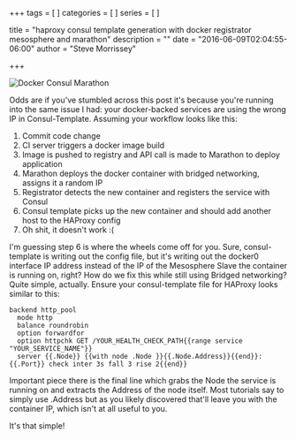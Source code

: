 +++
tags = [
]
categories = [ ]
series = [ ]

title = "haproxy consul template generation with docker registrator mesosphere and marathon"
description = ""
date = "2016-06-09T02:04:55-06:00"
author = "Steve Morrissey"

+++

![Docker Consul Marathon](/img/visu-ovh-docker-lab.jpg)

Odds are if you've stumbled across this post it's because you're running into the same issue I had:  your docker-backed services are using the wrong IP in Consul-Template. Assuming your workflow looks like this:

1. Commit code change
1. CI server triggers a docker image build
1. Image is pushed to registry and API call is made to Marathon to deploy application
1. Marathon deploys the docker container with bridged networking, assigns it a random IP
1. Registrator detects the new container and registers the service with Consul
1. Consul template picks up the new container and should add another host to the HAProxy config
1. Oh shit, it doesn't work :(


I'm guessing step 6 is where the wheels come off for you. Sure, consul-template is writing out the config file, but it's writing out the docker0 interface IP address instead of the IP of the Mesosphere Slave the container is running on, right? How do we fix this while still using Bridged networking? Quite simple, actually. Ensure your consul-template file for HAProxy looks similar to this:


```
backend http_pool
  mode http
  balance roundrobin
  option forwardfor
  option httpchk GET /YOUR_HEALTH_CHECK_PATH{{range service "YOUR_SERVICE_NAME"}}
  server {{.Node}} {{with node .Node }}{{.Node.Address}}{{end}}:{{.Port}} check inter 3s fall 3 rise 2{{end}}
```


Important piece there is the final line which grabs the Node the service is running on and extracts the Address of the node itself. Most tutorials say to simply use .Address but as you likely discovered that'll leave you with the container IP, which isn't at all useful to you. 

It's that simple! 
